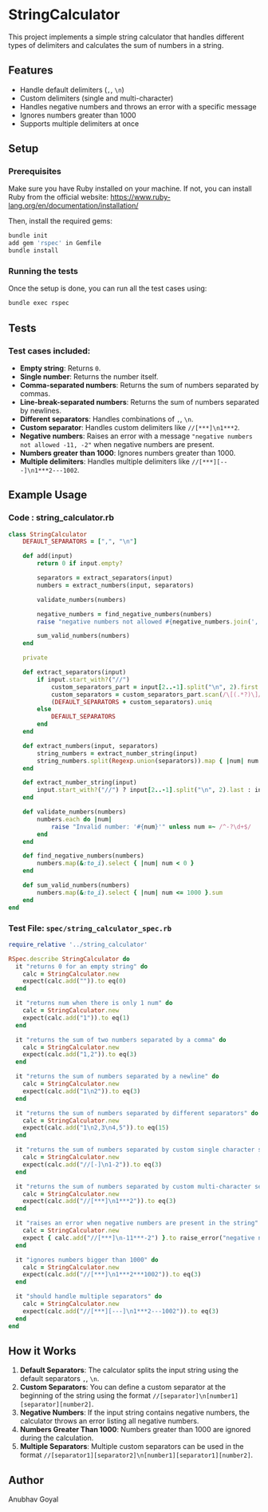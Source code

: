 # StringCalculator

This project implements a simple string calculator that handles different types of delimiters and calculates the sum of numbers in a string.

## Features

- Handle default delimiters (`,`, `\n`)
- Custom delimiters (single and multi-character)
- Handles negative numbers and throws an error with a specific message
- Ignores numbers greater than 1000
- Supports multiple delimiters at once

## Setup

### Prerequisites

Make sure you have Ruby installed on your machine. If not, you can install Ruby from the official website: https://www.ruby-lang.org/en/documentation/installation/

Then, install the required gems:

```bash
bundle init
add gem 'rspec' in Gemfile
bundle install
```

### Running the tests

Once the setup is done, you can run all the test cases using:

```bash
bundle exec rspec
```

## Tests

### Test cases included:

- **Empty string**: Returns `0`.
- **Single number**: Returns the number itself.
- **Comma-separated numbers**: Returns the sum of numbers separated by commas.
- **Line-break-separated numbers**: Returns the sum of numbers separated by newlines.
- **Different separators**: Handles combinations of `,`, `\n`.
- **Custom separator**: Handles custom delimiters like `//[***]\n1***2`.
- **Negative numbers**: Raises an error with a message `"negative numbers not allowed -11, -2"` when negative numbers are present.
- **Numbers greater than 1000**: Ignores numbers greater than 1000.
- **Multiple delimiters**: Handles multiple delimiters like `//[***][---]\n1***2---1002`.

## Example Usage

### Code : string_calculator.rb
```ruby
class StringCalculator
	DEFAULT_SEPARATORS = [",", "\n"]

	def add(input)
		return 0 if input.empty?

		separators = extract_separators(input)
		numbers = extract_numbers(input, separators)

		validate_numbers(numbers)

		negative_numbers = find_negative_numbers(numbers)
		raise "negative numbers not allowed #{negative_numbers.join(', ')}" if negative_numbers.any?

		sum_valid_numbers(numbers)
	end

	private

	def extract_separators(input)
		if input.start_with?("//")
			custom_separators_part = input[2..-1].split("\n", 2).first
			custom_separators = custom_separators_part.scan(/\[(.*?)\]/).flatten
			(DEFAULT_SEPARATORS + custom_separators).uniq
		else
			DEFAULT_SEPARATORS
		end
	end

	def extract_numbers(input, separators)
		string_numbers = extract_number_string(input)
		string_numbers.split(Regexp.union(separators)).map { |num| num.empty? ? "0" : num }
	end

	def extract_number_string(input)
		input.start_with?("//") ? input[2..-1].split("\n", 2).last : input
	end

	def validate_numbers(numbers)
		numbers.each do |num|
			raise "Invalid number: '#{num}'" unless num =~ /^-?\d+$/
		end
	end

	def find_negative_numbers(numbers)
		numbers.map(&:to_i).select { |num| num < 0 }
	end

	def sum_valid_numbers(numbers)
		numbers.map(&:to_i).select { |num| num <= 1000 }.sum
	end
end
```
### Test File: `spec/string_calculator_spec.rb`

```ruby
require_relative '../string_calculator'

RSpec.describe StringCalculator do
  it "returns 0 for an empty string" do
    calc = StringCalculator.new
    expect(calc.add("")).to eq(0)
  end

  it "returns num when there is only 1 num" do
    calc = StringCalculator.new
    expect(calc.add("1")).to eq(1)
  end

  it "returns the sum of two numbers separated by a comma" do
    calc = StringCalculator.new
    expect(calc.add("1,2")).to eq(3)
  end

  it "returns the sum of numbers separated by a newline" do
    calc = StringCalculator.new
    expect(calc.add("1\n2")).to eq(3)
  end

  it "returns the sum of numbers separated by different separators" do
    calc = StringCalculator.new
    expect(calc.add("1\n2,3\n4,5")).to eq(15)
  end

  it "returns the sum of numbers separated by custom single character separator" do
    calc = StringCalculator.new
    expect(calc.add("//[-]\n1-2")).to eq(3)
  end

  it "returns the sum of numbers separated by custom multi-character separator" do
    calc = StringCalculator.new
    expect(calc.add("//[***]\n1***2")).to eq(3)
  end

  it "raises an error when negative numbers are present in the string" do
    calc = StringCalculator.new
    expect { calc.add("//[***]\n-11***-2") }.to raise_error("negative numbers not allowed -11, -2")
  end

  it "ignores numbers bigger than 1000" do
    calc = StringCalculator.new
    expect(calc.add("//[***]\n1***2***1002")).to eq(3)
  end

  it "should handle multiple separators" do
    calc = StringCalculator.new
    expect(calc.add("//[***][---]\n1***2---1002")).to eq(3)
  end
end
```

## How it Works

1. **Default Separators**: The calculator splits the input string using the default separators `,`, `\n`.
2. **Custom Separators**: You can define a custom separator at the beginning of the string using the format `//[separator]\n[number1][separator][number2]`.
3. **Negative Numbers**: If the input string contains negative numbers, the calculator throws an error listing all negative numbers.
4. **Numbers Greater Than 1000**: Numbers greater than 1000 are ignored during the calculation.
5. **Multiple Separators**: Multiple custom separators can be used in the format `//[separator1][separator2]\n[number1][separator1][number2]`.

## Author

Anubhav Goyal

